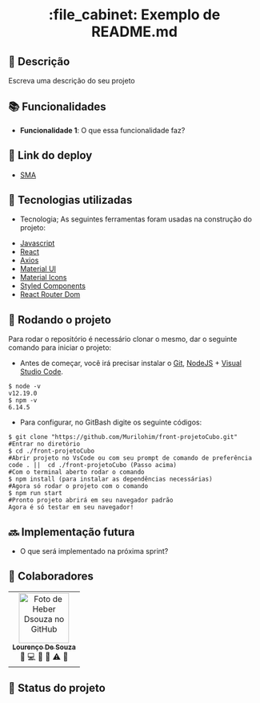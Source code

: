 <h1 align="center">:file_cabinet: Exemplo de README.md</h1>

## :memo: Descrição
Escreva uma descrição do seu projeto

## :books: Funcionalidades
* <b>Funcionalidade 1</b>: O que essa funcionalidade faz?

## 🔗 Link do deploy

- [SMA](https://sma-case.surge.sh)

## :wrench: Tecnologias utilizadas
* Tecnologia;
As seguintes ferramentas foram usadas na construção do projeto:

- [Javascript](https://www.javascript.com/)
- [React](https://pt-br.reactjs.org/)
- [Axios](https://axios-http.com/)
- [Material UI](https://mui.com/pt/)
- [Material Icons](https://mui.com/pt/material-ui/material-icons/)
- [Styled Components](https://styled-components.com/)
- [React Router Dom](https://v5.reactrouter.com/web/guides/quick-start)

## :rocket: Rodando o projeto
Para rodar o repositório é necessário clonar o mesmo, dar o seguinte comando para iniciar o projeto:
- Antes de começar, você irá precisar instalar o [Git](https://git-scm.com/), [NodeJS](https://nodejs.org/pt-br/download/) + [Visual Studio Code](https://code.visualstudio.com/).

```# Versões mínimas ou superiores.
$ node -v
v12.19.0
$ npm -v
6.14.5
```

- Para configurar, no GitBash digite os seguinte códigos:

```# Clonar o repositório
$ git clone "https://github.com/Murilohim/front-projetoCubo.git"
#Entrar no diretório
$ cd ./front-projetoCubo
#Abrir projeto no VsCode ou com seu prompt de comando de preferência
code . ||  cd ./front-projetoCubo (Passo acima) 
#Com o terminal aberto rodar o comando
$ npm install (para instalar as dependências necessárias)
#Agora só rodar o projeto com o comando
$ npm run start
#Pronto projeto abrirá em seu navegador padrão
Agora é só testar em seu navegador!
```

## :soon: Implementação futura
* O que será implementado na próxima sprint?

## :handshake: Colaboradores
<table>
  <tr>
    <td align="center">
      <a href="https://github.com/Heber-Dsouza">
        <img src="https://avatars.githubusercontent.com/u/98241441?v=4" width="100px;" alt="Foto de Heber Dsouza no GitHub"/><br>
        <sub>
          <b>Lourenço De Souza</b>
        </sub>
      </a>
      <br>
          <a title="Project Management">📆</a>
          <a title="Code">💻</a>
          <a title="Documentation">📖</a>
          <a title="Ideas & Planning">🤔</a>
          <a title="Testing">⚠</a>
          <a title="Style">🎨</a>
    </td>
  </tr>
</table>

## :dart: Status do projeto
